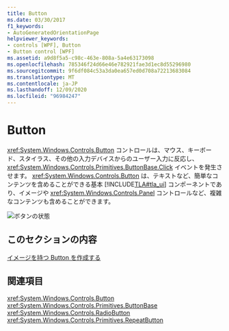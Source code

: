 ```yaml
---
title: Button
ms.date: 03/30/2017
f1_keywords:
- AutoGeneratedOrientationPage
helpviewer_keywords:
- controls [WPF], Button
- Button control [WPF]
ms.assetid: a9d8f5a5-c98c-463e-808a-5a4e63173098
ms.openlocfilehash: 785346f24d66e46e782921fae3d1ec8d55296980
ms.sourcegitcommit: 9f6df084c53a3da0ea657ed0d708a72213683084
ms.translationtype: MT
ms.contentlocale: ja-JP
ms.lasthandoff: 12/09/2020
ms.locfileid: "96984247"
---
```

# <a name="button"></a>Button
<xref:System.Windows.Controls.Button> コントロールは、マウス、キーボード、スタイラス、その他の入力デバイスからのユーザー入力に反応し、<xref:System.Windows.Controls.Primitives.ButtonBase.Click> イベントを発生させます。 <xref:System.Windows.Controls.Button> は、テキストなど、簡単なコンテンツを含めることができる基本 [!INCLUDE[TLA#tla_ui](../../../includes/tlasharptla-ui-md.md)] コンポーネントであり、イメージや <xref:System.Windows.Controls.Panel> コントロールなど、複雑なコンテンツも含めることができます。  
  
 ![ボタンの状態](./media/ss-ctl-buttons.png "SS_CTL_buttons")  
  
## <a name="in-this-section"></a>このセクションの内容  
 [イメージを持つ Button を作成する](how-to-create-a-button-that-has-an-image.md)  
  
## <a name="reference"></a>関連項目  
 <xref:System.Windows.Controls.Button>  
 <xref:System.Windows.Controls.Primitives.ButtonBase>  
 <xref:System.Windows.Controls.RadioButton>  
 <xref:System.Windows.Controls.Primitives.RepeatButton>
